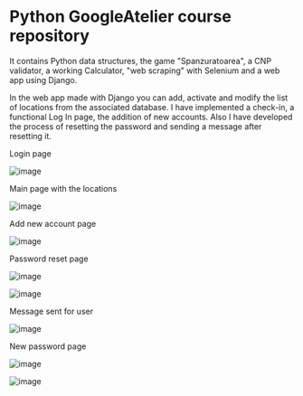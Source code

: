 # Python GoogleAtelier course repository

It contains Python data structures, the game "Spanzuratoarea", a CNP validator, a working Calculator, "web scraping" with Selenium and a web app using Django.

In the web app made with Django you can add, activate and modify the list of locations from the associated database. I have implemented a check-in, a functional Log In page, the addition of new accounts. Also I have developed the process of resetting the password and sending a message after resetting it.

Login page

![image](https://user-images.githubusercontent.com/60265131/221677030-037e57f9-a130-41d9-b501-f040ee359a95.png)


Main page with the locations

![image](https://user-images.githubusercontent.com/60265131/221671946-a36e2f79-a490-41f3-b4b5-87a3461ce35a.png)


Add new account page

![image](https://user-images.githubusercontent.com/60265131/221671993-58c2700d-717d-4f88-bde3-e962ade0cf4e.png)


Password reset page

![image](https://user-images.githubusercontent.com/60265131/221677300-ae61d18a-6691-4c34-87ef-fc4722f1ec0d.png)


![image](https://user-images.githubusercontent.com/60265131/221677332-f43eb407-1f85-466b-84a2-4528dad742b8.png)


Message sent for user

![image](https://user-images.githubusercontent.com/60265131/221673462-d8bddf06-74a5-4e65-a95c-7f332d637b93.png)


New password page

![image](https://user-images.githubusercontent.com/60265131/221673563-7c328013-ef5e-4d58-8ee7-ba10da1fbe98.png)



![image](https://user-images.githubusercontent.com/60265131/221673583-424c38cb-9c12-4e9a-a738-48dd74e267e3.png)


